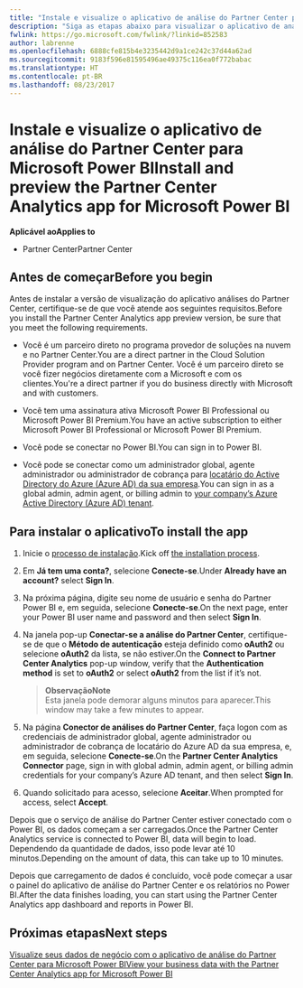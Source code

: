 ```yaml
---
title: "Instale e visualize o aplicativo de análise do Partner Center para Microsoft Power BI | Partner Center"
description: "Siga as etapas abaixo para visualizar o aplicativo de análise do Partner Center para Power BI (para parceiros diretos no CSP)."
fwlink: https://go.microsoft.com/fwlink/?linkid=852583
author: labrenne
ms.openlocfilehash: 6888cfe815b4e3235442d9a1ce242c37d44a62ad
ms.sourcegitcommit: 9183f596e81595496ae49375c116ea0f772babac
ms.translationtype: HT
ms.contentlocale: pt-BR
ms.lasthandoff: 08/23/2017
---
```

# <a name="install-and-preview-the-partner-center-analytics-app-for-microsoft-power-bi"></a><span data-ttu-id="9bbc5-103">Instale e visualize o aplicativo de análise do Partner Center para Microsoft Power BI</span><span class="sxs-lookup"><span data-stu-id="9bbc5-103">Install and preview the Partner Center Analytics app for Microsoft Power BI</span></span>

**<span data-ttu-id="9bbc5-104">Aplicável ao</span><span class="sxs-lookup"><span data-stu-id="9bbc5-104">Applies to</span></span>**

-   <span data-ttu-id="9bbc5-105">Partner Center</span><span class="sxs-lookup"><span data-stu-id="9bbc5-105">Partner Center</span></span>

## <a name="before-you-begin"></a><span data-ttu-id="9bbc5-106">Antes de começar</span><span class="sxs-lookup"><span data-stu-id="9bbc5-106">Before you begin</span></span>

<span data-ttu-id="9bbc5-107">Antes de instalar a versão de visualização do aplicativo análises do Partner Center, certifique-se de que você atende aos seguintes requisitos.</span><span class="sxs-lookup"><span data-stu-id="9bbc5-107">Before you install the Partner Center Analytics app preview version, be sure that you meet the following requirements.</span></span>

-   <span data-ttu-id="9bbc5-108">Você é um parceiro direto no programa provedor de soluções na nuvem e no Partner Center.</span><span class="sxs-lookup"><span data-stu-id="9bbc5-108">You are a direct partner in the Cloud Solution Provider program and on Partner Center.</span></span> <span data-ttu-id="9bbc5-109">Você é um parceiro direto se você fizer negócios diretamente com a Microsoft e com os clientes.</span><span class="sxs-lookup"><span data-stu-id="9bbc5-109">You're a direct partner if you do business directly with Microsoft and with customers.</span></span>

-   <span data-ttu-id="9bbc5-110">Você tem uma assinatura ativa Microsoft Power BI Professional ou Microsoft Power BI Premium.</span><span class="sxs-lookup"><span data-stu-id="9bbc5-110">You have an active subscription to either Microsoft Power BI Professional or Microsoft Power BI Premium.</span></span>

-   <span data-ttu-id="9bbc5-111">Você pode se conectar no Power BI.</span><span class="sxs-lookup"><span data-stu-id="9bbc5-111">You can sign in to Power BI.</span></span>

-   <span data-ttu-id="9bbc5-112">Você pode se conectar como um administrador global, agente administrador ou administrador de cobrança para [locatário do Active Directory do Azure (Azure AD) da sua empresa](azure-active-directory-tenants-and-partner-center.md).</span><span class="sxs-lookup"><span data-stu-id="9bbc5-112">You can sign in as a global admin, admin agent, or billing admin to [your company’s Azure Active Directory (Azure AD) tenant](azure-active-directory-tenants-and-partner-center.md).</span></span>

## <a name="to-install-the-app"></a><span data-ttu-id="9bbc5-113">Para instalar o aplicativo</span><span class="sxs-lookup"><span data-stu-id="9bbc5-113">To install the app</span></span>

1. <span data-ttu-id="9bbc5-114">Inicie o [processo de instalação](https://app.powerbi.com/getdata/services/partneranalytics?cpcode=PartnerCenterAnalytics&getDataForceConnect=true&alwaysPromptForContentProviderCreds=true).</span><span class="sxs-lookup"><span data-stu-id="9bbc5-114">Kick off [the installation process](https://app.powerbi.com/getdata/services/partneranalytics?cpcode=PartnerCenterAnalytics&getDataForceConnect=true&alwaysPromptForContentProviderCreds=true).</span></span>

2. <span data-ttu-id="9bbc5-115">Em **Já tem uma conta?**, selecione **Conecte-se**.</span><span class="sxs-lookup"><span data-stu-id="9bbc5-115">Under **Already have an account?** select **Sign In**.</span></span> 

3.  <span data-ttu-id="9bbc5-116">Na próxima página, digite seu nome de usuário e senha do Partner Power BI e, em seguida, selecione **Conecte-se**.</span><span class="sxs-lookup"><span data-stu-id="9bbc5-116">On the next page, enter your Power BI user name and password and then select **Sign In**.</span></span> 

4.  <span data-ttu-id="9bbc5-117">Na janela pop-up **Conectar-se a análise do Partner Center**, certifique-se de que o **Método de autenticação** esteja definido como **oAuth2** ou selecione **oAuth2** da lista, se não estiver.</span><span class="sxs-lookup"><span data-stu-id="9bbc5-117">On the **Connect to Partner Center Analytics** pop-up window, verify that the **Authentication method** is set to **oAuth2** or select **oAuth2** from the list if it’s not.</span></span> 

    >**<span data-ttu-id="9bbc5-118">Observação</span><span class="sxs-lookup"><span data-stu-id="9bbc5-118">Note</span></span>**<br> <span data-ttu-id="9bbc5-119">Esta janela pode demorar alguns minutos para aparecer.</span><span class="sxs-lookup"><span data-stu-id="9bbc5-119">This window may take a few minutes to appear.</span></span>

5.  <span data-ttu-id="9bbc5-120">Na página **Conector de análises do Partner Center**, faça logon com as credenciais de administrador global, agente administrador ou administrador de cobrança de locatário do Azure AD da sua empresa, e, em seguida, selecione **Conecte-se**.</span><span class="sxs-lookup"><span data-stu-id="9bbc5-120">On the **Partner Center Analytics Connector** page, sign in with global admin, admin agent, or billing admin credentials for your company’s Azure AD tenant, and then select **Sign In**.</span></span>
 
6.  <span data-ttu-id="9bbc5-121">Quando solicitado para acesso, selecione **Aceitar**.</span><span class="sxs-lookup"><span data-stu-id="9bbc5-121">When prompted for access, select **Accept**.</span></span> 

<span data-ttu-id="9bbc5-122">Depois que o serviço de análise do Partner Center estiver conectado com o Power BI, os dados começam a ser carregados.</span><span class="sxs-lookup"><span data-stu-id="9bbc5-122">Once the Partner Center Analytics service is connected to Power BI, data will begin to load.</span></span> <span data-ttu-id="9bbc5-123">Dependendo da quantidade de dados, isso pode levar até 10 minutos.</span><span class="sxs-lookup"><span data-stu-id="9bbc5-123">Depending on the amount of data, this can take up to 10 minutes.</span></span> 

<span data-ttu-id="9bbc5-124">Depois que carregamento de dados é concluído, você pode começar a usar o painel do aplicativo de análise do Partner Center e os relatórios no Power BI.</span><span class="sxs-lookup"><span data-stu-id="9bbc5-124">After the data finishes loading, you can start using the Partner Center Analytics app dashboard and reports in Power BI.</span></span>

## <a name="next-steps"></a><span data-ttu-id="9bbc5-125">Próximas etapas</span><span class="sxs-lookup"><span data-stu-id="9bbc5-125">Next steps</span></span>

[<span data-ttu-id="9bbc5-126">Visualize seus dados de negócio com o aplicativo de análise do Partner Center para Microsoft Power BI</span><span class="sxs-lookup"><span data-stu-id="9bbc5-126">View your business data with the Partner Center Analytics app for Microsoft Power BI</span></span>](power-bi-app-for-direct-partners-use.md)
